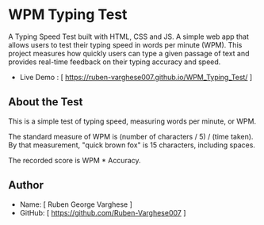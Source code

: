# WPM Typing Test
A Typing Speed Test built with HTML, CSS and JS. A simple web app that allows users to test their typing speed in words per minute (WPM). 
This project measures how quickly users can type a given passage of text and provides real-time feedback on their typing accuracy and speed.

- Live Demo : [ https://ruben-varghese007.github.io/WPM_Typing_Test/ ]

## About the Test
This is a simple test of typing speed, measuring words per minute, or WPM.

The standard measure of WPM is (number of characters / 5) / (time taken). 
By that measurement, "quick brown fox" is 15 characters, including spaces.

The recorded score is WPM * Accuracy.

## Author
- Name:  [ Ruben George Varghese ]
- GitHub: [ https://github.com/Ruben-Varghese007 ]

